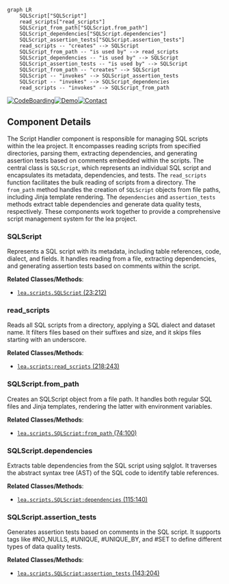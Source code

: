 ```mermaid
graph LR
    SQLScript["SQLScript"]
    read_scripts["read_scripts"]
    SQLScript_from_path["SQLScript.from_path"]
    SQLScript_dependencies["SQLScript.dependencies"]
    SQLScript_assertion_tests["SQLScript.assertion_tests"]
    read_scripts -- "creates" --> SQLScript
    SQLScript_from_path -- "is used by" --> read_scripts
    SQLScript_dependencies -- "is used by" --> SQLScript
    SQLScript_assertion_tests -- "is used by" --> SQLScript
    SQLScript_from_path -- "creates" --> SQLScript
    SQLScript -- "invokes" --> SQLScript_assertion_tests
    SQLScript -- "invokes" --> SQLScript_dependencies
    read_scripts -- "invokes" --> SQLScript_from_path
```
[![CodeBoarding](https://img.shields.io/badge/Generated%20by-CodeBoarding-9cf?style=flat-square)](https://github.com/CodeBoarding/GeneratedOnBoardings)[![Demo](https://img.shields.io/badge/Try%20our-Demo-blue?style=flat-square)](https://www.codeboarding.org/demo)[![Contact](https://img.shields.io/badge/Contact%20us%20-%20codeboarding@gmail.com-lightgrey?style=flat-square)](mailto:codeboarding@gmail.com)

## Component Details

The Script Handler component is responsible for managing SQL scripts within the lea project. It encompasses reading scripts from specified directories, parsing them, extracting dependencies, and generating assertion tests based on comments embedded within the scripts. The central class is `SQLScript`, which represents an individual SQL script and encapsulates its metadata, dependencies, and tests. The `read_scripts` function facilitates the bulk reading of scripts from a directory. The `from_path` method handles the creation of `SQLScript` objects from file paths, including Jinja template rendering. The `dependencies` and `assertion_tests` methods extract table dependencies and generate data quality tests, respectively. These components work together to provide a comprehensive script management system for the lea project.

### SQLScript
Represents a SQL script with its metadata, including table references, code, dialect, and fields. It handles reading from a file, extracting dependencies, and generating assertion tests based on comments within the script.


**Related Classes/Methods**:

- <a href="https://github.com/carbonfact/lea/blob/master/lea/scripts.py#L23-L212" target="_blank" rel="noopener noreferrer">`lea.scripts.SQLScript` (23:212)</a>


### read_scripts
Reads all SQL scripts from a directory, applying a SQL dialect and dataset name. It filters files based on their suffixes and size, and it skips files starting with an underscore.


**Related Classes/Methods**:

- <a href="https://github.com/carbonfact/lea/blob/master/lea/scripts.py#L218-L243" target="_blank" rel="noopener noreferrer">`lea.scripts:read_scripts` (218:243)</a>


### SQLScript.from_path
Creates an SQLScript object from a file path. It handles both regular SQL files and Jinja templates, rendering the latter with environment variables.


**Related Classes/Methods**:

- <a href="https://github.com/carbonfact/lea/blob/master/lea/scripts.py#L74-L100" target="_blank" rel="noopener noreferrer">`lea.scripts.SQLScript:from_path` (74:100)</a>


### SQLScript.dependencies
Extracts table dependencies from the SQL script using sqlglot. It traverses the abstract syntax tree (AST) of the SQL code to identify table references.


**Related Classes/Methods**:

- <a href="https://github.com/carbonfact/lea/blob/master/lea/scripts.py#L115-L140" target="_blank" rel="noopener noreferrer">`lea.scripts.SQLScript:dependencies` (115:140)</a>


### SQLScript.assertion_tests
Generates assertion tests based on comments in the SQL script. It supports tags like #NO_NULLS, #UNIQUE, #UNIQUE_BY, and #SET to define different types of data quality tests.


**Related Classes/Methods**:

- <a href="https://github.com/carbonfact/lea/blob/master/lea/scripts.py#L143-L204" target="_blank" rel="noopener noreferrer">`lea.scripts.SQLScript:assertion_tests` (143:204)</a>